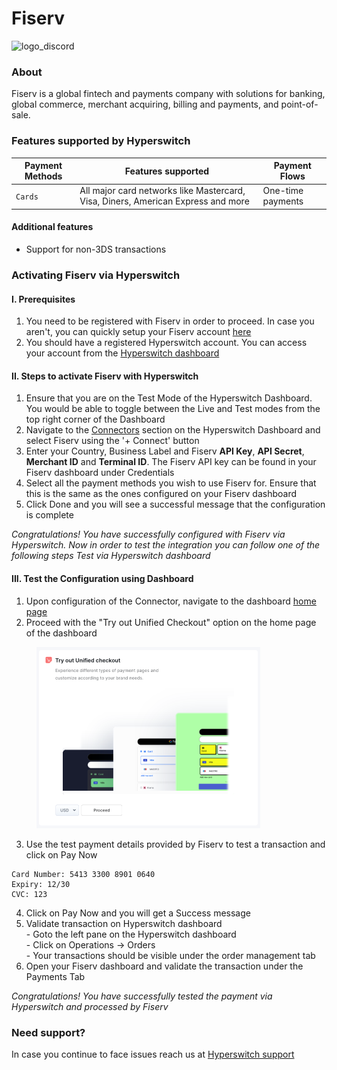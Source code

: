 # Fiserv

![logo\_discord](https://hyperswitch.io/icons/homePageIcons/logos/fiservLogo.svg)

### About

Fiserv is a global fintech and payments company with solutions for banking, global commerce, merchant acquiring, billing and payments, and point-of-sale.

### Features supported by Hyperswitch

| Payment Methods | Features supported                                                               | Payment Flows     |
| --------------- | -------------------------------------------------------------------------------- | ----------------- |
| `Cards`         | All major card networks like Mastercard, Visa, Diners, American Express and more | One-time payments |

#### Additional features

* Support for non-3DS transactions

### Activating Fiserv via Hyperswitch

#### I. Prerequisites

1. You need to be registered with Fiserv in order to proceed. In case you aren't, you can quickly setup your Fiserv account [here](https://www.fiserv.com/en.html)
2. You should have a registered Hyperswitch account. You can access your account from the [Hyperswitch dashboard](https://app.hyperswitch.io/register)

#### II. Steps to activate Fiserv with Hyperswitch

1. Ensure that you are on the Test Mode of the Hyperswitch Dashboard. You would be able to toggle between the Live and Test modes from the top right corner of the Dashboard
2. Navigate to the [Connectors](https://app.hyperswitch.io/connectors) section on the Hyperswitch Dashboard and select Fiserv using the '+ Connect' button
3. Enter your Country, Business Label and Fiserv **API Key**, **API Secret**, **Merchant ID** and **Terminal ID**. The Fiserv API key can be found in your Fiserv dashboard under Credentials
4. Select all the payment methods you wish to use Fiserv for. Ensure that this is the same as the ones configured on your Fiserv dashboard
5. Click Done and you will see a successful message that the configuration is complete

_Congratulations! You have successfully configured with Fiserv via Hyperswitch. Now in order to test the integration you can follow one of the following steps Test via Hyperswitch dashboard_

#### III. Test the Configuration using Dashboard

1. Upon configuration of the Connector, navigate to the dashboard [home page](https://app.hyperswitch.io/home)
2. Proceed with the "Try out Unified Checkout" option on the home page of the dashboard

<figure><img src="../../.gitbook/assets/connector_unifiedcheckout.png" alt="" width="358"><figcaption></figcaption></figure>

3. Use the test payment details provided by Fiserv to test a transaction and click on Pay Now

```
Card Number: 5413 3300 8901 0640
Expiry: 12/30
CVC: 123
```

4. Click on Pay Now and you will get a Success message
5. Validate transaction on Hyperswitch dashboard \
   \- Goto the left pane on the Hyperswitch dashboard \
   \- Click on Operations -> Orders \
   \- Your transactions should be visible under the order management tab
6. Open your Fiserv dashboard and validate the transaction under the Payments Tab

_Congratulations! You have successfully tested the payment via Hyperswitch and processed by Fiserv_

### Need support?

In case you continue to face issues reach us at [Hyperswitch support](https://hyperswitch.io/docs/support)
